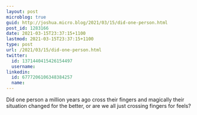 ```yaml
---
layout: post
microblog: true
guid: http://joshua.micro.blog/2021/03/15/did-one-person.html
post_id: 1283166
date: 2021-03-15T23:37:15+1100
lastmod: 2021-03-15T23:37:15+1100
type: post
url: /2021/03/15/did-one-person.html
twitter:
  id: 1371440415426154497
  username: 
linkedin:
  id: 6777206106348384257
  name: 
---
```

Did one person a million years ago cross their fingers and magically their situation changed for the better, or are we all just crossing fingers for feels?
